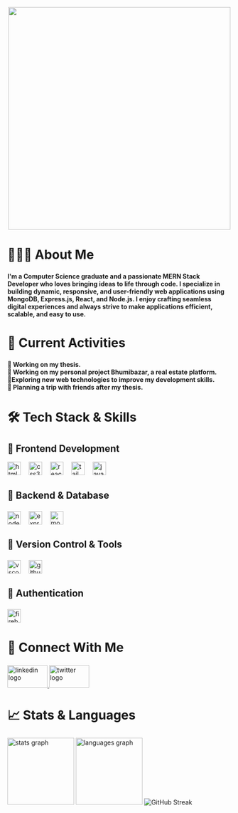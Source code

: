 <br clear="both">

<div align="center">
  <img height="500" src="https://i.ibb.co.com/MDt3cJRy/Hi1.gif"  />
</div>

###

<h1 align="left">🧑🏻‍💻 About Me</h1>

###

<h4 align="left">I'm a Computer Science graduate and a passionate MERN Stack Developer who loves bringing ideas to life through code. I specialize in building dynamic, responsive, and user-friendly web applications using MongoDB, Express.js, React, and Node.js. I enjoy crafting seamless digital experiences and always strive to make applications efficient, scalable, and easy to use.</h4>

###

<h1 align="left">📌 Current Activities</h1>

###

<h4 align="left">🔹 Working on my thesis.<br>🔹 Working on my personal project Bhumibazar, a real estate platform.<br> 🔹Exploring new web technologies to improve my development skills.<br>🔹 Planning a trip with friends after my thesis.</h4>

###

<h1 align="left">🛠️ Tech Stack & Skills</h1>

###

<h2 align="left">🎯 Frontend Development</h2>
<div align="left">
  <img src="https://cdn.jsdelivr.net/gh/devicons/devicon/icons/html5/html5-original.svg" height="30" alt="html5 logo"  />
  <img width="10" />
  <img src="https://cdn.jsdelivr.net/gh/devicons/devicon/icons/css3/css3-original.svg" height="30" alt="css3 logo"  />
  <img width="10" />
  <img src="https://cdn.jsdelivr.net/gh/devicons/devicon/icons/react/react-original.svg" height="30" alt="react logo"  />
  <img width="10" />
  <img src="https://cdn.simpleicons.org/tailwindcss/06B6D4" height="30" alt="tailwindcss logo"  />
  <img width="10" />
  <img src="https://cdn.jsdelivr.net/gh/devicons/devicon/icons/javascript/javascript-original.svg" height="30" alt="javascript logo"  />
</div>

###

<h2 align="left">🎯 Backend & Database</h2>

###

<div align="left">
  <img src="https://cdn.jsdelivr.net/gh/devicons/devicon/icons/nodejs/nodejs-original.svg" height="30" alt="nodejs logo"  />
  <img width="10" />
  <img src="https://cdn.jsdelivr.net/gh/devicons/devicon/icons/express/express-original.svg" height="30" alt="express logo"  />
  <img width="10" />
  <img src="https://cdn.jsdelivr.net/gh/devicons/devicon/icons/mongodb/mongodb-original.svg" height="30" alt="mongodb logo"  />
</div>

###

<h2 align="left">🎯 Version Control & Tools</h2>

###

<div align="left">
  <img src="https://cdn.jsdelivr.net/gh/devicons/devicon/icons/vscode/vscode-original.svg" height="30" alt="vscode logo"  />
  <img width="10" />
  <img src="https://cdn.jsdelivr.net/gh/devicons/devicon/icons/github/github-original.svg" height="30" alt="github logo"  />
</div>

###

<h2 align="left">🎯 Authentication</h2>

###

<div align="left">
  <img src="https://cdn.jsdelivr.net/gh/devicons/devicon/icons/firebase/firebase-plain.svg" height="30" alt="firebase logo"  />
</div>

###

<h1 align="left">🔗 Connect With Me</h1>

###

<div align="left">
  <a href="https://www.linkedin.com/in/faisal-hasan-emon-279a0a1a3/" target="_blank">
    <img src="https://raw.githubusercontent.com/maurodesouza/profile-readme-generator/master/src/assets/icons/social/linkedin/default.svg" width="90" height="50" alt="linkedin logo"  />
  </a>
  <a href="https://x.com/FaisalHasanEmo1" target="_blank">
    <img src="https://raw.githubusercontent.com/maurodesouza/profile-readme-generator/master/src/assets/icons/social/twitter/default.svg" width="90" height="50" alt="twitter logo"  />
  </a>
</div>

###

<h1 align="left">📈 Stats & Languages</h1>

###

<div align="left">
  <img src="https://github-readme-stats.vercel.app/api?username=faisalhasanemon&hide_title=false&hide_rank=false&show_icons=true&include_all_commits=true&count_private=true&disable_animations=false&theme=dracula&locale=en&hide_border=false&order=1" height="150" alt="stats graph"  />
  <img src="https://github-readme-stats.vercel.app/api/top-langs?username=faisalhasanemon&locale=en&hide_title=false&layout=compact&card_width=320&langs_count=5&theme=darcula&hide_border=false&order=2" height="150" alt="languages graph"  />
<img src="https://github-readme-streak-stats.herokuapp.com?user=FaisalHasanEmon&theme=dracula" alt="GitHub Streak" />
</div>

